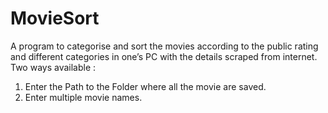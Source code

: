 # MovieSort
A program to categorise and sort the movies according to the  public rating and different categories in one’s PC with the details scraped from internet.
Two ways available : 
  1. Enter the Path to the Folder where all the movie are saved.
  2. Enter multiple movie names.
